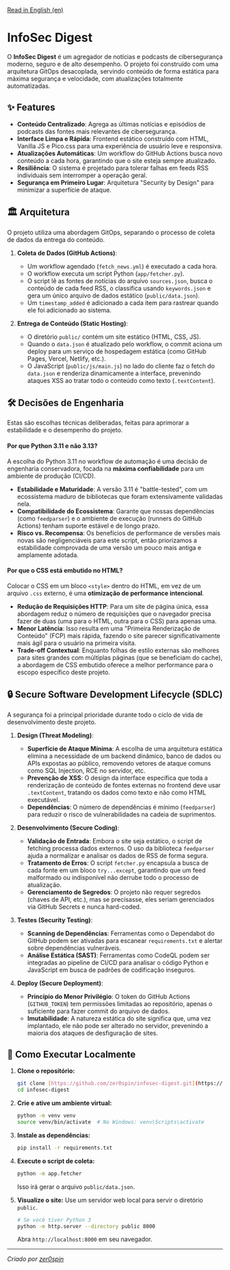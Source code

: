 [Read in English (en)](README.md)

# InfoSec Digest

O **InfoSec Digest** é um agregador de notícias e podcasts de cibersegurança moderno, seguro e de alto desempenho. O projeto foi construído com uma arquitetura GitOps desacoplada, servindo conteúdo de forma estática para máxima segurança e velocidade, com atualizações totalmente automatizadas.

## ✨ Features

- **Conteúdo Centralizado**: Agrega as últimas notícias e episódios de podcasts das fontes mais relevantes de cibersegurança.
- **Interface Limpa e Rápida**: Frontend estático construído com HTML, Vanilla JS e Pico.css para uma experiência de usuário leve e responsiva.
- **Atualizações Automáticas**: Um workflow do GitHub Actions busca novo conteúdo a cada hora, garantindo que o site esteja sempre atualizado.
- **Resiliência**: O sistema é projetado para tolerar falhas em feeds RSS individuais sem interromper a operação geral.
- **Segurança em Primeiro Lugar**: Arquitetura "Security by Design" para minimizar a superfície de ataque.

## 🏛️ Arquitetura

O projeto utiliza uma abordagem GitOps, separando o processo de coleta de dados da entrega do conteúdo.

1.  **Coleta de Dados (GitHub Actions)**:
    - Um workflow agendado (`fetch_news.yml`) é executado a cada hora.
    - O workflow executa um script Python (`app/fetcher.py`).
    - O script lê as fontes de notícias do arquivo `sources.json`, busca o conteúdo de cada feed RSS, o classifica usando `keywords.json` e gera um único arquivo de dados estático (`public/data.json`).
    - Um `timestamp_added` é adicionado a cada item para rastrear quando ele foi adicionado ao sistema.

2.  **Entrega de Conteúdo (Static Hosting)**:
    - O diretório `public/` contém um site estático (HTML, CSS, JS).
    - Quando o `data.json` é atualizado pelo workflow, o commit aciona um deploy para um serviço de hospedagem estática (como GitHub Pages, Vercel, Netlify, etc.).
    - O JavaScript (`public/js/main.js`) no lado do cliente faz o fetch do `data.json` e renderiza dinamicamente a interface, prevenindo ataques XSS ao tratar todo o conteúdo como texto (`.textContent`).

## 🛠️ Decisões de Engenharia

Estas são escolhas técnicas deliberadas, feitas para aprimorar a estabilidade e o desempenho do projeto.

#### Por que Python 3.11 e não 3.13?

A escolha do Python 3.11 no workflow de automação é uma decisão de engenharia conservadora, focada na **máxima confiabilidade** para um ambiente de produção (CI/CD).
* **Estabilidade e Maturidade**: A versão 3.11 é "battle-tested", com um ecossistema maduro de bibliotecas que foram extensivamente validadas nela.
* **Compatibilidade do Ecossistema**: Garante que nossas dependências (como `feedparser`) e o ambiente de execução (runners do GitHub Actions) tenham suporte estável e de longo prazo.
* **Risco vs. Recompensa**: Os benefícios de performance de versões mais novas são negligenciáveis para este script, então priorizamos a estabilidade comprovada de uma versão um pouco mais antiga e amplamente adotada.

#### Por que o CSS está embutido no HTML?

Colocar o CSS em um bloco `<style>` dentro do HTML, em vez de um arquivo `.css` externo, é uma **otimização de performance intencional**.
* **Redução de Requisições HTTP**: Para um site de página única, essa abordagem reduz o número de requisições que o navegador precisa fazer de duas (uma para o HTML, outra para o CSS) para apenas uma.
* **Menor Latência**: Isso resulta em uma "Primeira Renderização de Conteúdo" (FCP) mais rápida, fazendo o site parecer significativamente mais ágil para o usuário na primeira visita.
* **Trade-off Contextual**: Enquanto folhas de estilo externas são melhores para sites grandes com múltiplas páginas (que se beneficiam do cache), a abordagem de CSS embutido oferece a melhor performance para o escopo específico deste projeto.

## 🔒 Secure Software Development Lifecycle (SDLC)

A segurança foi a principal prioridade durante todo o ciclo de vida de desenvolvimento deste projeto.

1.  **Design (Threat Modeling)**:
    - **Superfície de Ataque Mínima**: A escolha de uma arquitetura estática elimina a necessidade de um backend dinâmico, banco de dados ou APIs expostas ao público, removendo vetores de ataque comuns como SQL Injection, RCE no servidor, etc.
    - **Prevenção de XSS**: O design da interface especifica que toda a renderização de conteúdo de fontes externas no frontend deve usar `.textContent`, tratando os dados como texto e não como HTML executável.
    - **Dependências**: O número de dependências é mínimo (`feedparser`) para reduzir o risco de vulnerabilidades na cadeia de suprimentos.

2.  **Desenvolvimento (Secure Coding)**:
    - **Validação de Entrada**: Embora o site seja estático, o script de fetching processa dados externos. O uso da biblioteca `feedparser` ajuda a normalizar e analisar os dados de RSS de forma segura.
    - **Tratamento de Erros**: O script `fetcher.py` encapsula a busca de cada fonte em um bloco `try...except`, garantindo que um feed malformado ou indisponível não derrube todo o processo de atualização.
    - **Gerenciamento de Segredos**: O projeto não requer segredos (chaves de API, etc.), mas se precisasse, eles seriam gerenciados via GitHub Secrets e nunca hard-coded.

3.  **Testes (Security Testing)**:
    - **Scanning de Dependências**: Ferramentas como o Dependabot do GitHub podem ser ativadas para escanear `requirements.txt` e alertar sobre dependências vulneráveis.
    - **Análise Estática (SAST)**: Ferramentas como CodeQL podem ser integradas ao pipeline de CI/CD para analisar o código Python e JavaScript em busca de padrões de codificação inseguros.

4.  **Deploy (Secure Deployment)**:
    - **Princípio do Menor Privilégio**: O token do GitHub Actions (`GITHUB_TOKEN`) tem permissões limitadas ao repositório, apenas o suficiente para fazer commit do arquivo de dados.
    - **Imutabilidade**: A natureza estática do site significa que, uma vez implantado, ele não pode ser alterado no servidor, prevenindo a maioria dos ataques de desfiguração de sites.

## 🚀 Como Executar Localmente

1.  **Clone o repositório:**
    ```bash
    git clone [https://github.com/zer0spin/infosec-digest.git](https://github.com/zer0spin/infosec-digest.git)
    cd infosec-digest
    ```

2.  **Crie e ative um ambiente virtual:**
    ```bash
    python -m venv venv
    source venv/bin/activate  # No Windows: venv\Scripts\activate
    ```

3.  **Instale as dependências:**
    ```bash
    pip install -r requirements.txt
    ```

4.  **Execute o script de coleta:**
    ```bash
    python -m app.fetcher
    ```
    Isso irá gerar o arquivo `public/data.json`.

5.  **Visualize o site:**
    Use um servidor web local para servir o diretório `public`.
    ```bash
    # Se você tiver Python 3
    python -m http.server --directory public 8000
    ```
    Abra `http://localhost:8000` em seu navegador.

---
*Criado por [zer0spin](https://github.com/zer0spin)*